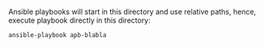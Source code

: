 Ansible playbooks will start in this directory and use relative paths, hence, execute playbook directly in this directory:

    ansible-playbook apb-blabla
